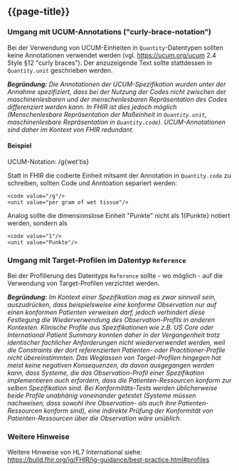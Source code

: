 ## {{page-title}}

### Umgang mit UCUM-Annotations ("curly-brace-notation")
Bei der Verwendung von UCUM-Einheiten in `Quantity`-Datentypen sollten keine Annotationen verwendet werden (vgl. https://ucum.org/ucum 2.4 Style §12 "curly braces"). Der anzuzeigende Text sollte stattdessen in `Quantity.unit` geschrieben werden.

***Begründung:** Die Annotationen der UCUM-Spezifikation wurden unter der Annahme spezifiziert, dass bei der Nutzung der Codes nicht zwischen der maschinenlesbaren und der menschenlesbaren Repräsentation des Codes differenziert werden kann. In FHIR ist dies jedoch möglich (Menschenlesbare Repräsentation der Maßeinheit in `Quantity.unit`, maschinenlesbare Repräsentation in `Quantity.code`). UCUM-Annotationen sind daher im Kontext von FHIR redundant.*

#### Beispiel

UCUM-Notation: /g{wet'tis}

Statt in FHIR die codierte Einheit mitsamt der Annotation in `Quantity.code` zu schreiben, sollten Code und Anntoation separiert werden:
```
<code value="/g"/>
<unit value="per gram of wet tissue"/>
```
Analog sollte die dimensionslose Einheit "Punkte" nicht als 1{Punkte} notiert werden, sondern als
```
<code value="1"/>
<unit value="Punkte"/>
```

### Umgang mit Target-Profilen im Datentyp `Reference`
Bei der Profilierung des Datentyps `Reference` sollte - wo möglich - auf die Verwendung von Target-Profilen verzichtet werden. 

***Begründung:** Im Kontext einer Spezifikation mag es zwar sinnvoll sein, auszudrücken, dass beispielsweise eine konforme Observation nur auf einen konformen Patienten verweisen darf, jedoch verhindert diese Festlegung die Wiederverwendung des Observation-Profils in anderen Kontexten. Klinische Profile aus Spezifikationen wie z.B. US Core oder International Patient Summary konnten daher in der Vergangenheit trotz identischer fachlicher Anforderungen nicht wiederverwendet werden, weil die Constraints der dort referenzierten Patienten- oder Practitioner-Profile nicht übereinstimmten.
Das Weglassen von Target-Profilen hingegen hat meist keine negativen Konsequenzen, da davon ausgegangen werden kann, dass Systeme, die das Observation-Profil einer Spezifikation implementieren auch erfordern, dass die Patienten-Ressourcen konform zur selben Spezifikation sind. Bei Konformitäts-Tests werden üblicherweise beide Profile unabhänig voneinander getestet (Systeme müssen nachweisen, dass sowohl ihre Observation- als auch ihre Patienten-Ressourcen konform sind), eine indirekte Prüfung der Konformität von Patienten-Ressourcen über die Observation wäre unüblich.*


### Weitere Hinweise
Weitere Hinweise von HL7 International siehe: https://build.fhir.org/ig/FHIR/ig-guidance/best-practice.html#profiles 